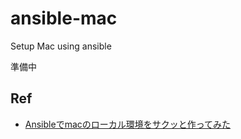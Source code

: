 # ansible-mac
Setup Mac using ansible

準備中

## Ref
- [Ansibleでmacのローカル環境をサクッと作ってみた](https://qiita.com/gtongy/items/97b7ccccbfa3b88bf7d5)
